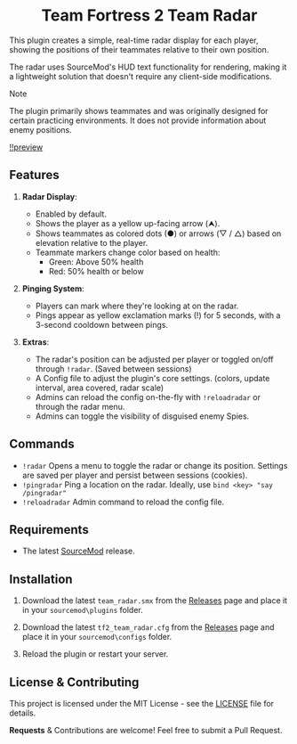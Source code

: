 <h1 align="center">Team Fortress 2 Team Radar</h1>

This plugin creates a simple, real-time radar display for each player, showing the positions of their teammates relative to their own position. 

The radar uses SourceMod's HUD text functionality for rendering, making it a lightweight solution that doesn't require any client-side modifications.

> [!NOTE]
> The plugin primarily shows teammates and was originally designed for certain practicing environments. It does not provide information about enemy positions.

[!!preview](https://github.com/user-attachments/assets/ad62b058-3dfc-434b-af11-4e0039e1d05f)

## Features

1. **Radar Display**:
   - Enabled by default.
   - Shows the player as a yellow up-facing arrow (⮝).
   - Shows teammates as colored dots (●) or arrows (▽ / △) based on elevation relative to the player.
   - Teammate markers change color based on health:
     - Green: Above 50% health
     - Red: 50% health or below

3. **Pinging System**:
   - Players can mark where they're looking at on the radar.
   - Pings appear as yellow exclamation marks (!) for 5 seconds, with a 3-second cooldown between pings.

4. **Extras**:
   - The radar's position can be adjusted per player or toggled on/off through `!radar`. (Saved between sessions)
   - A Config file to adjust the plugin's core settings. (colors, update interval, area covered, radar scale)
   - Admins can reload the config on-the-fly with `!reloadradar` or through the radar menu.   
   - Admins can toggle the visibility of disguised enemy Spies.

## Commands

- `!radar` Opens a menu to toggle the radar or change its position. Settings are saved per player and persist between sessions (cookies).
- `!pingradar` Ping a location on the radar. Ideally, use `bind <key> "say /pingradar"`
- `!reloadradar` Admin command to reload the config file.

## Requirements

- The latest [SourceMod](https://www.sourcemod.net/downloads.php) release.

## Installation

1. Download the latest `team_radar.smx` from the [Releases](https://github.com/vexx-sm/tf2-team-radar/releases) page and place it in your `sourcemod\plugins` folder.
	
2. Download the latest `tf2_team_radar.cfg` from the [Releases](https://github.com/vexx-sm/tf2-team-radar/releases) page and place it in your `sourcemod\configs` folder.
	
3. Reload the plugin or restart your server.

## License & Contributing

This project is licensed under the MIT License - see the [LICENSE](LICENSE) file for details.

**Requests** & Contributions are welcome! Feel free to submit a Pull Request.
